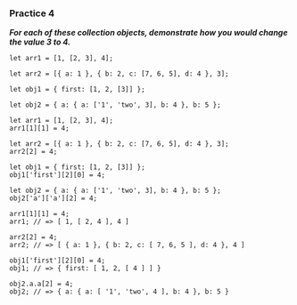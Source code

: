 ### Practice 4 ###

***For each of these collection objects, demonstrate how you would change the value 3 to 4.***

```
let arr1 = [1, [2, 3], 4];

let arr2 = [{ a: 1 }, { b: 2, c: [7, 6, 5], d: 4 }, 3];

let obj1 = { first: [1, 2, [3]] };

let obj2 = { a: { a: ['1', 'two', 3], b: 4 }, b: 5 };
```

```
let arr1 = [1, [2, 3], 4];
arr1[1][1] = 4;
```

```
let arr2 = [{ a: 1 }, { b: 2, c: [7, 6, 5], d: 4 }, 3];
arr2[2] = 4;
```

```
let obj1 = { first: [1, 2, [3]] };
obj1['first'][2][0] = 4;
```

```
let obj2 = { a: { a: ['1', 'two', 3], b: 4 }, b: 5 };
obj2['a']['a'][2] = 4;
```

```
arr1[1][1] = 4;
arr1; // => [ 1, [ 2, 4 ], 4 ]

arr2[2] = 4;
arr2; // => [ { a: 1 }, { b: 2, c: [ 7, 6, 5 ], d: 4 }, 4 ]

obj1['first'][2][0] = 4;
obj1; // => { first: [ 1, 2, [ 4 ] ] }

obj2.a.a[2] = 4;
obj2; // => { a: { a: [ '1', 'two', 4 ], b: 4 }, b: 5 }
```
